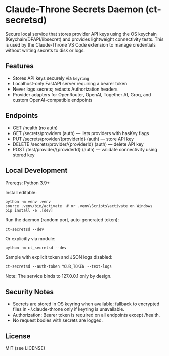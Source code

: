 # Claude-Throne Secrets Daemon (ct-secretsd)

Secure local service that stores provider API keys using the OS keychain (Keychain/DPAPI/libsecret) and provides lightweight connectivity tests. This is used by the Claude-Throne VS Code extension to manage credentials without writing secrets to disk or logs.

## Features
- Stores API keys securely via `keyring`
- Localhost-only FastAPI server requiring a bearer token
- Never logs secrets; redacts Authorization headers
- Provider adapters for OpenRouter, OpenAI, Together AI, Groq, and custom OpenAI-compatible endpoints

## Endpoints
- GET /health (no auth)
- GET /secrets/providers (auth) — lists providers with hasKey flags
- PUT /secrets/provider/{providerId} (auth) — store API key
- DELETE /secrets/provider/{providerId} (auth) — delete API key
- POST /test/provider/{providerId} (auth) — validate connectivity using stored key

## Local Development

Prereqs: Python 3.9+

Install editable:

```
python -m venv .venv
source .venv/bin/activate  # or .venv\Scripts\activate on Windows
pip install -e .[dev]
```

Run the daemon (random port, auto-generated token):

```
ct-secretsd --dev
```

Or explicitly via module:

```
python -m ct_secretsd --dev
```

Sample with explicit token and JSON logs disabled:

```
ct-secretsd --auth-token YOUR_TOKEN --text-logs
```

Note: The service binds to 127.0.0.1 only by design.

## Security Notes
- Secrets are stored in OS keyring when available; fallback to encrypted files in ~/.claude-throne only if keyring is unavailable.
- Authorization: Bearer token is required on all endpoints except /health.
- No request bodies with secrets are logged.

## License
MIT (see LICENSE)

